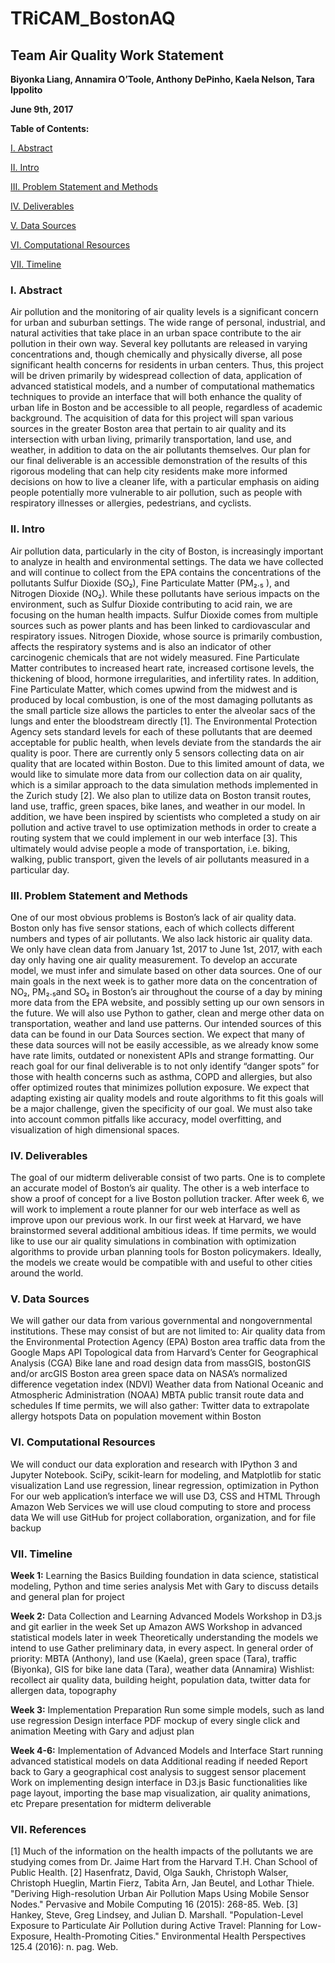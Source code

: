 # TRiCAM_BostonAQ

## Team Air Quality Work Statement

**Biyonka Liang, Annamira O’Toole, Anthony DePinho, Kaela Nelson, Tara Ippolito**

**June 9th, 2017**

**Table of Contents:**

[I. Abstract](#Abstract)

[II. Intro](#Intro)

[III. Problem Statement and Methods](#Problem-Statement-and-Methods)

[IV. Deliverables](#Deliverables)

[V. Data Sources](#Data-Sources)

[VI. Computational Resources](#Computational-Resources)

[VII. Timeline](#Timeline)

<a name="Abstract"></a>
### I. Abstract
Air pollution and the monitoring of air quality levels is a significant concern for urban and suburban settings. The wide range of personal, industrial, and natural activities that take place in an urban space contribute to the air pollution in their own way. Several key pollutants are released in varying concentrations and, though chemically and physically diverse, all pose significant health concerns for residents in urban centers. Thus, this project will be driven primarily by widespread collection of data, application of advanced statistical models, and a number of computational mathematics techniques to provide an interface that will both enhance the quality of urban life in Boston and be accessible to all people, regardless of academic background.  The acquisition of data for this project will span various sources in the greater Boston area that pertain to air quality and its intersection with urban living, primarily transportation, land use, and weather, in addition to data on the air pollutants themselves. Our plan for our final deliverable is an accessible demonstration of the results of this rigorous modeling that can help city residents make more informed decisions on how to live a cleaner life, with a particular emphasis on aiding people potentially more vulnerable to air pollution, such as people with respiratory illnesses or allergies, pedestrians, and cyclists.
 
<a name="Intro"></a>
### II. Intro
Air pollution data, particularly in the city of Boston, is increasingly important to analyze in health and environmental settings. The data we have collected and will continue to collect from the EPA contains the concentrations of the pollutants Sulfur Dioxide (SO₂), Fine Particulate Matter (PM₂.₅ ), and Nitrogen Dioxide (NO₂). While these pollutants have serious impacts on the environment, such as Sulfur Dioxide contributing to acid rain, we are focusing on the human health impacts. Sulfur Dioxide comes from multiple sources such as power plants and has been linked to cardiovascular and respiratory issues. Nitrogen Dioxide, whose source is primarily combustion, affects the respiratory systems and is also an indicator of other carcinogenic chemicals that are not widely measured. Fine Particulate Matter contributes to increased heart rate, increased cortisone levels, the thickening of blood, hormone irregularities, and infertility rates. In addition, Fine Particulate Matter, which comes upwind from the midwest and is produced by local combustion, is one of the most damaging pollutants as the small particle size allows the particles to enter the alveolar sacs of the lungs and enter the bloodstream directly [1]. The Environmental Protection Agency sets standard levels for each of these pollutants that are deemed acceptable for public health, when levels deviate from the standards the air quality is poor. 
	There are currently only 5 sensors collecting data on air quality that are located within Boston. Due to this limited amount of data, we would like to simulate more data from our collection data on air quality, which is a similar approach to the data simulation methods implemented in the Zurich study [2]. We also plan to utilize data on Boston transit routes, land use, traffic, green spaces, bike lanes, and weather in our model. In addition, we have been inspired by scientists who completed a study on air pollution and active travel to use optimization methods in order to create a routing system that we could implement in our web interface [3]. This ultimately would advise people a mode of transportation, i.e. biking, walking, public transport, given the levels of air pollutants measured in a particular day. 

<a name="Problem-Statement-and-Methods"></a>
### III. Problem Statement and Methods
One of our most obvious problems is Boston’s lack of air quality data. Boston only has five sensor stations, each of which collects different numbers and types of air pollutants. We also lack historic air quality data. We only have clean data from January 1st, 2017 to June 1st, 2017, with each day only having one air quality measurement. To develop an accurate model, we must infer and simulate based on other data sources. One of our main goals in the next week is to gather more data on the concentration of NO₂, PM₂.₅and SO₂ in Boston’s air throughout the course of a day by mining more data from the EPA website, and possibly setting up our own sensors in the future. We will also use Python to gather, clean and merge other data on transportation, weather and land use patterns. Our intended sources of this data can be found in our Data Sources section. We expect that many of these data sources will not be easily accessible, as we already know some have rate limits, outdated or nonexistent APIs and strange formatting. 
Our reach goal for our final deliverable is to not only identify “danger spots” for those with health concerns such as asthma, COPD and allergies, but also offer optimized routes that minimizes pollution exposure. We expect that adapting existing air quality models and route algorithms to fit this goals will be a major challenge, given the specificity of our goal. We must also take into account common pitfalls like accuracy, model overfitting, and visualization of high dimensional spaces. 

<a name="Deliverables"></a>
### IV. Deliverables
The goal of our midterm deliverable consist of two parts. One is to complete an accurate model of Boston’s air quality. The other is a web interface to show a proof of concept for a live Boston pollution tracker. After week 6, we will work to implement a route planner for our web interface as well as improve upon our previous work. In our first week at Harvard, we have brainstormed several additional ambitious ideas. If time permits, we would like to use our air quality simulations in combination with optimization algorithms to provide urban planning tools for Boston policymakers. Ideally, the models we create would be compatible with and useful to other cities around the world.  

<a name="Data-Sources"></a>
### V. Data Sources
We will gather our data from various governmental and nongovernmental institutions. These may consist of but are not limited to:
Air quality data from the Environmental Protection Agency (EPA)
Boston area traffic data from the Google Maps API
Topological data from Harvard’s Center for Geographical Analysis (CGA)
Bike lane and road design data from massGIS, bostonGIS and/or arcGIS
Boston area green space data on NASA’s normalized difference vegetation index (NDVI)
Weather data from National Oceanic and Atmospheric Administration (NOAA) 
MBTA public transit route data and schedules
If time permits, we will also gather:
Twitter data to extrapolate allergy hotspots
Data on population movement within Boston

<a name="Computational-Resources"></a>
### VI. Computational Resources
We will conduct our data exploration and research with IPython 3 and Jupyter Notebook.
SciPy, scikit-learn for modeling, and Matplotlib for static visualization
Land use regression, linear regression, optimization in Python
For our web application’s interface we will use D3, CSS and HTML
Through Amazon Web Services we will use cloud computing to store and process data
We will use GitHub for project collaboration, organization, and for file backup

<a name="Timeline"></a>
### VII. Timeline
 
**Week 1:** Learning the Basics
Building foundation in data science, statistical modeling, Python and time series analysis
Met with Gary to discuss details and general plan for project
 
**Week 2:** Data Collection and Learning Advanced Models
Workshop in D3.js and git earlier in the week
Set up Amazon AWS
Workshop in advanced statistical models later in week
Theoretically understanding the models we intend to use
Gather preliminary data, in every aspect. In general order of priority: MBTA (Anthony), land use (Kaela), green space (Tara), traffic (Biyonka), GIS for bike lane data (Tara), weather data (Annamira)
Wishlist: recollect air quality data, building height, population data, twitter data for allergen data, topography
 
**Week 3:** Implementation Preparation
Run some simple models, such as land use regression
Design interface
PDF mockup of every single click and animation 
Meeting with Gary and adjust plan
 
**Week 4-6:** Implementation of Advanced Models and Interface
Start running advanced statistical models on data
Additional reading if needed
Report back to Gary a geographical cost analysis to suggest sensor placement
Work on implementing design interface in D3.js
Basic functionalities like page layout, importing the base map visualization, air quality animations, etc 
Prepare presentation for midterm deliverable
 
### VII. References
[1] Much of the information on the health impacts of the pollutants we are studying comes from Dr. Jaime Hart from the Harvard T.H. Chan School of Public Health.
[2] Hasenfratz, David, Olga Saukh, Christoph Walser, Christoph Hueglin, Martin Fierz, Tabita Arn, Jan Beutel, and Lothar Thiele. "Deriving High-resolution Urban Air Pollution Maps Using Mobile Sensor Nodes." Pervasive and Mobile Computing 16 (2015): 268-85. Web.
[3] Hankey, Steve, Greg Lindsey, and Julian D. Marshall. "Population-Level Exposure to Particulate Air Pollution during Active Travel: Planning for Low-Exposure, Health-Promoting Cities." Environmental Health Perspectives 125.4 (2016): n. pag. Web.
 
 
